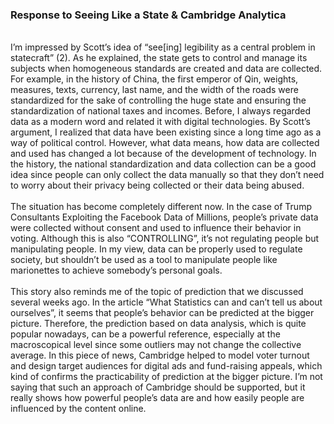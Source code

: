 ### Response to Seeing Like a State & Cambridge Analytica
</br>
I’m impressed by Scott’s idea of “see[ing] legibility as a central problem in statecraft” (2). As he explained, the state gets to control and manage its subjects when homogeneous standards are created and data are collected. For example, in the history of China, the first emperor of Qin, weights, measures, texts, currency, last name, and the width of the roads were standardized for the sake of controlling the huge state and ensuring the standardization of national taxes and incomes. Before, I always regarded data as a modern word and related it with digital technologies. By Scott’s argument, I realized that data have been existing since a long time ago as a way of political control. However, what data means, how data are collected and used has changed a lot because of the development of technology. In the history, the national standardization and data collection can be a good idea since people can only collect the data manually so that they don’t need to worry about their privacy being collected or their data being abused.
</br>
</br>
The situation has become completely different now. In the case of Trump Consultants Exploiting the Facebook Data of Millions, people’s private data were collected without consent and used to influence their behavior in voting. Although this is also “CONTROLLING”, it’s not regulating people but manipulating people. In my view, data can be properly used to regulate society, but shouldn’t be used as a tool to manipulate people like marionettes to achieve somebody’s personal goals.
</br>
 </br>
This story also reminds me of the topic of prediction that we discussed several weeks ago. In the article “What Statistics can and can’t tell us about ourselves”, it seems that people’s behavior can be predicted at the bigger picture. Therefore, the prediction based on data analysis, which is quite popular nowadays, can be a powerful reference, especially at the macroscopical level since some outliers may not change the collective average. In this piece of news, Cambridge helped to model voter turnout and design target audiences for digital ads and fund-raising appeals, which kind of confirms the practicability of prediction at the bigger picture. I’m not saying that such an approach of Cambridge should be supported, but it really shows how powerful people’s data are and how easily people are influenced by the content online.
